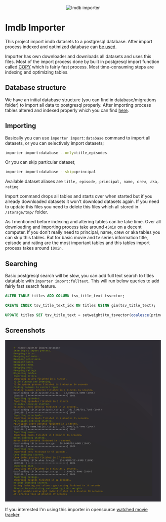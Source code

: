 <p align="center">
    <img title="Imdb importer" src="https://banners.beyondco.de/Imdb%20Importer.png?theme=light&packageManager=composer+require&packageName=xuma%2Fimdb-importer&pattern=architect&style=style_2&description=Download+and+import+imdb+database&md=1&showWatermark=0&fontSize=100px&images=code" />
</p>

# Imdb Importer

This project import imdb datasets to a postgresql database. After import process indexed and optimized database can [be used](/docs/schema.md).

Importer has own downloader and downloads all datasets and uses this files. Most of the import process done by built in postgresql import function called [COPY](https://www.postgresql.org/docs/9.2/sql-copy.html) which is fairly fast process. Most time-consuming steps are indexing and optimizing tables.

## Database structure

We have an initial database structure (you can find in database/migrations folder) to import all data to postgresql properly. After importing process tables altered and indexed properly which you can find [here](/docs/schema.md).

## Importing

Basically you can use `importer import:database` command to import all datasets, or you can selectively import datasets;

```bash
importer import:database --only=title,episodes
```

Or you can skip particular dataset;

```bash
importer import:database --skip=principal
```

Available dataset aliases are `title, episode, principal, name, crew, aka, rating`

Import command drops all tables and starts over when started but if you already downloaded datasets it won't download datasets again. If you need to update this files you need to delete this files which all stored in `/storage/tmp/` folder.

As I mentioned before indexing and altering tables can be take time. Over all downloading and importing process take around `45min` on a decent computer. If you don't really need to principal, name, crew or aka tables you can skip this tables. But for basic movie and tv series information title, episode and rating are the most important tables and this tables import process takes around `10min`.

## Searching

Basic postgresql search will be slow, you can add full text search to titles datatable with `importer import:fulltext`. This will run below queries to add fairly fast search feature.

```sql
ALTER TABLE titles ADD COLUMN tsv_title_text tsvector;
```


```sql
CREATE INDEX tsv_title_text_idx ON titles USING gin(tsv_title_text);
```

```sql
UPDATE titles SET tsv_title_text = setweight(to_tsvector(coalesce(primary_title,'')), 'A') || setweight(to_tsvector(coalesce(original_title,'')), 'B');
```

## Screenshots

![plot](./docs/screenshot.png)

If you interested I'm using this importer in opensource [watched movie tracker](https://github.com/hakanersu/iwatched).
